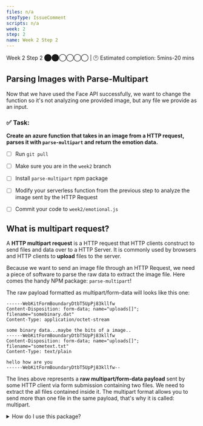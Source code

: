 ```yaml
---
files: n/a
stepType: IssueComment
scripts: n/a
week: 2
step: 2
name: Week 2 Step 2
---
```

Week 2 Step 2 ⬤⬤◯◯◯◯ | 🕐 Estimated completion: 5mins-20 mins
## Parsing Images with Parse-Multipart
Now that we have used the Face API successfully, we want to change the function so it's not analyzing one provided image, but any file we provide as an input. 

### ✅ Task:
**Create an azure function that takes in an image from a HTTP request, parses it with `parse-multipart` and return the emotion data.**

- [ ]  Run `git pull` 
- [ ]  Make sure you are in the `week2` branch 
- [ ]  Install  `parse-multipart` npm package
- [ ]  Modify your serverless function from the previous step to analyze the image sent by the HTTP Request
- [ ] Commit your code to `week2/emotional.js`


## What is multipart request?
A **HTTP multipart request** is a HTTP request that HTTP clients construct to send files and data over to a HTTP Server. It is commonly used by browsers and HTTP clients to **upload** files to the server.

Because we want to send an image file through an HTTP Request, we need a piece of software to parse the raw data to extract the image file. Here comes the handy NPM package: `parse-multipart`! 

The raw payload formatted as multipart/form-data will looks like this one:

```
------WebKitFormBoundaryDtbT5UpPj83kllfw
Content-Disposition: form-data; name="uploads[]"; filename="somebinary.dat"
Content-Type: application/octet-stream

some binary data...maybe the bits of a image..
------WebKitFormBoundaryDtbT5UpPj83kllfw
Content-Disposition: form-data; name="uploads[]"; filename="sometext.txt"
Content-Type: text/plain

hello how are you
------WebKitFormBoundaryDtbT5UpPj83kllfw--
```

The lines above represents a **raw multipart/form-data payload** sent by some HTTP client via form submission containing two files. We need to extract the all files contained inside it. The multipart format allows you to send more than one file in the same payload, that's why it is called: multipart.

<details>
<summary>How do I use this package?</summary>
</br>

Notice that `multipart.Parse(body, boundary)`  requires two parameters.  I've already gotten the boundary for you – just like the documentation example, our boundary is a string in the format `"----WebKitFormBoundary(random characters here)"`.

In the `multipart.Parse()` call, you need to figure out what the body parameter should be.

> :bulb: **Hint:** It should be the request body. Think about the template HTTP Trigger Azure function. How did we access the body in there?

```js

// here's your boundary:
var boundary = multipart.getBoundary(req.headers['content-type']);
  
// TODO: assign the body variable the correct value
var body = '<WHAT GOES HERE?>'

// parse the body
var parts = multipart.Parse(body, boundary);
```
</details>
